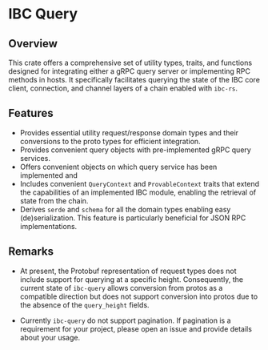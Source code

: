 # IBC Query

## Overview

This crate offers a comprehensive set of utility types, traits, and functions
designed for integrating either a gRPC query server or implementing RPC methods
in hosts. It specifically facilitates querying the state of the IBC core client,
connection, and channel layers of a chain enabled with `ibc-rs`.

## Features

- Provides essential utility request/response domain types and their conversions
to the proto types for efficient integration.
- Provides convenient query objects with pre-implemented gRPC query services.
- Offers convenient objects on which query service has been implemented and
- Includes convenient `QueryContext` and `ProvableContext` traits that extend
  the capabilities of an implemented IBC module, enabling the retrieval of state
  from the chain.
- Derives `serde` and `schema` for all the domain types enabling easy
  (de)serialization. This feature is particularly beneficial for JSON RPC
  implementations.

## Remarks

- At present, the Protobuf representation of request types does not include
  support for querying at a specific height. Consequently, the current state of
  `ibc-query` allows conversion from protos as a compatible direction but does
  not support conversion into protos due to the absence of the `query_height`
  fields.

- Currently `ibc-query` do not support pagination. If pagination is a
  requirement for your project, please open an issue and provide details about
  your usage.
